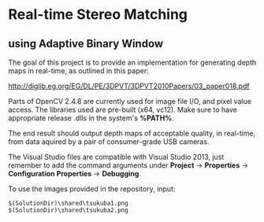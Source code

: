 Real-time Stereo Matching
=========================
using Adaptive Binary Window
----------------------------

The goal of this project is to provide an implementation for generating depth maps in real-time, as outlined in this paper:

http://diglib.eg.org/EG/DL/PE/3DPVT/3DPVT2010Papers/03_paper018.pdf

Parts of OpenCV 2.4.8 are currently used for image file I/O, and pixel value access. The libraries used are pre-built (x64, vc12). Make sure to have appropriate release .dlls in the system's **%PATH%**.

The end result should output depth maps of acceptable quality, in real-time, from data aquired by a pair of consumer-grade USB cameras.

The Visual Studio files are compatible with Visual Studio 2013, just remember to add the command arguments under **Project** -> **Properties** -> **Configuration Properties** -> **Debugging**.

To use the images provided in the repository, input:

	$(SolutionDir)\shared\tsukuba1.png
	$(SolutionDir)\shared\tsukuba2.png
